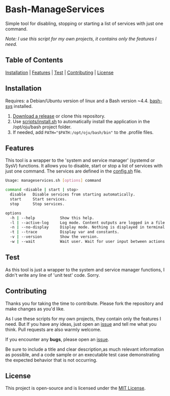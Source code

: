 # Bash-ManageServices

Simple tool for disabling, stopping or starting a list of services with just one command.

*Note: I use this script for my own projects, it contains only the features I need.*

## Table of Contents

[Installation](#installation) | [Features](#features) | [Test](#test) | [Contributing](#contributing) | [License](#license)

## Installation

Requires: a Debian/Ubuntu version of linux and a Bash version ~4.4. [bash-sys](https://github.com/ojullien/bash-sys) installed.

1. [Download a release](https://github.com/ojullien/bash-manageservices/releases) or clone this repository.
2. Use [scripts/install.sh](scripts/install.sh) to automatically install the application in the /opt/oju/bash project folder.
3. If needed, add `PATH="$PATH:/opt/oju/bash/bin"` to the .profile files.

## Features

This tool is a wrapper to the 'system and service manager' (systemd or SysV) functions. It allows you to disable, start or stop a list of services with just one command. The services are defined in the [config.sh](src/app/manageservices/config.sh) file.

```bash
Usage: manageservices.sh [options] command

command <disable | start | stop>
  disable   Disable services from starting automatically.
  start     Start services.
  stop      Stop services.

options
  -h | --help           Show this help.
  -l | --active-log     Log mode. Content outputs are logged in a file.
  -n | --no-display     Display mode. Nothing is displayed in terminal.
  -t | --trace          Display var and constants.
  -v | --version        Show the version.
  -w | --wait           Wait user. Wait for user input between actions.
```

## Test

As this tool is just a wrapper to the system and service manager functions, I didn't write any line of 'unit test' code. Sorry.

## Contributing

Thanks you for taking the time to contribute. Please fork the repository and make changes as you'd like.

As I use these scripts for my own projects, they contain only the features I need. But If you have any ideas, just open an [issue](https://github.com/ojullien/bash-manageservices/issues/new/choose) and tell me what you think. Pull requests are also warmly welcome.

If you encounter any **bugs**, please open an [issue](https://github.com/ojullien/bash-manageservices/issues/new/choose).

Be sure to include a title and clear description,as much relevant information as possible, and a code sample or an executable test case demonstrating the expected behavior that is not occurring.

## License

This project is open-source and is licensed under the [MIT License](LICENSE).

